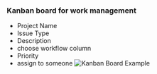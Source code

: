 ### Kanban board for work management

* Project Name
* Issue Type
* Description
* choose workflow column
* Priority
* assign to someone
![Kanban Board Example](https://upload.wikimedia.org/wikipedia/commons/f/f5/Kanban_board_example.jpg)
